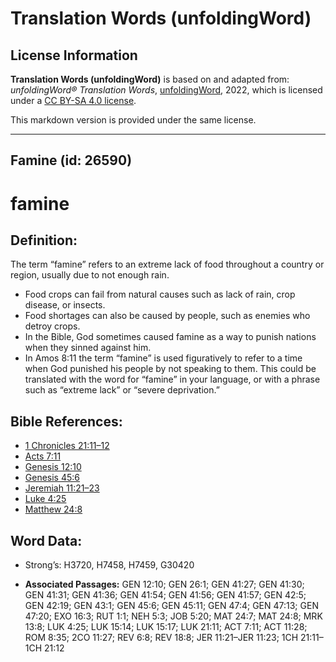 # Translation Words (unfoldingWord)

## License Information

**Translation Words (unfoldingWord)** is based on and adapted from: _unfoldingWord® Translation Words_, [unfoldingWord](https://unfoldingword.org/utw), 2022, which is licensed under a [CC BY-SA 4.0 license](https://creativecommons.org/licenses/by-sa/4.0/legalcode.en).

This markdown version is provided under the same license.



--------------------------------

## Famine (id: 26590)

famine
======

Definition:
-----------

The term “famine” refers to an extreme lack of food throughout a country or region, usually due to not enough rain.

* Food crops can fail from natural causes such as lack of rain, crop disease, or insects.
* Food shortages can also be caused by people, such as enemies who detroy crops.
* In the Bible, God sometimes caused famine as a way to punish nations when they sinned against him.
* In Amos 8:11 the term “famine” is used figuratively to refer to a time when God punished his people by not speaking to them. This could be translated with the word for “famine” in your language, or with a phrase such as “extreme lack” or “severe deprivation.”

Bible References:
-----------------

* [1 Chronicles 21:11–12](https://ref.ly/1Chr21:11-1Chr21:12)
* [Acts 7:11](https://ref.ly/Acts7:11)
* [Genesis 12:10](https://ref.ly/Gen12:10)
* [Genesis 45:6](https://ref.ly/Gen45:6)
* [Jeremiah 11:21–23](https://ref.ly/Jer11:21-Jer11:23)
* [Luke 4:25](https://ref.ly/Luke4:25)
* [Matthew 24:8](https://ref.ly/Matt24:8)

Word Data:
----------

* Strong’s: H3720, H7458, H7459, G30420

* **Associated Passages:** GEN 12:10; GEN 26:1; GEN 41:27; GEN 41:30; GEN 41:31; GEN 41:36; GEN 41:54; GEN 41:56; GEN 41:57; GEN 42:5; GEN 42:19; GEN 43:1; GEN 45:6; GEN 45:11; GEN 47:4; GEN 47:13; GEN 47:20; EXO 16:3; RUT 1:1; NEH 5:3; JOB 5:20; MAT 24:7; MAT 24:8; MRK 13:8; LUK 4:25; LUK 15:14; LUK 15:17; LUK 21:11; ACT 7:11; ACT 11:28; ROM 8:35; 2CO 11:27; REV 6:8; REV 18:8; JER 11:21–JER 11:23; 1CH 21:11–1CH 21:12

